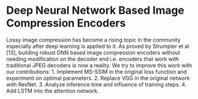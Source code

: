 
# Deep Neural Network Based Image Compression Encoders
Lossy image compression has become a rising topic in the
community especially after deep learning is applied to it. As
proved by Strumpler et al [13], building robust DNN based
image compression encoders without needing modification
on the decoder end i.e. encoders that work with traditional
JPEG decoders is now a reality. We try to improve this work
with our contributions: 1. Implement MS-SSIM in the original loss function and experiment on optimal parameters. 2.
Replace VGG in the original network with ResNet. 3. Analyze inference time and influence of training steps. 4. Add
LSTM into the attention network.
